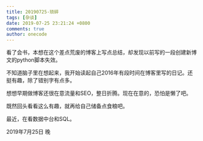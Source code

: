 ```yaml
---
title: 20190725-琐碎
tags: [杂谈]
date: 2019-07-25 23:21:24 +0800
comments: true
author: onecode
---
```

看了会书，本想在这个差点荒废的博客上写点总结，却发现以前写的一段创建新博文的python脚本失效。

不知道脑子里在想起来，我开始读起自己2016年有段时间在博客里写的日记。还挺有趣，除了错别字有点多。

想想早期做博客还很在意流量和SEO，整日折腾。现在在意的，恐怕是懒了吧。

既然回头看看这么有趣，就再给自己储备点食粮吧。

最近，在看数据中台和SQL。

2019年7月25日 晚